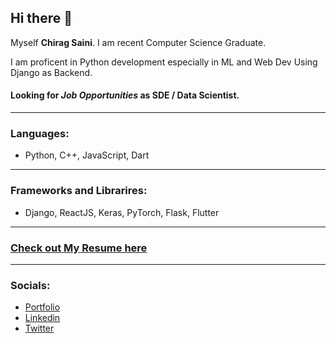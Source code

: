 ## Hi there 👋

Myself **Chirag Saini**. I am recent Computer Science Graduate.

I am proficent in Python development especially in ML and Web Dev Using Django as Backend.
#### Looking for ***Job Opportunities*** as SDE / Data Scientist.
***

### Languages:
- Python, C++, JavaScript, Dart

***
### Frameworks and Librarires:
- Django, ReactJS, Keras, PyTorch, Flask, Flutter

***
### [Check out My Resume here]("./Chirag_CV.pdf")
***
### Socials:
- [Portfolio]("https://chiragsaini.github.io/")
- [Linkedin]("https://www.linkedin.com/in/chiragsaini97/")
- [Twitter]("https://twitter.com/ChiragSaini97")
